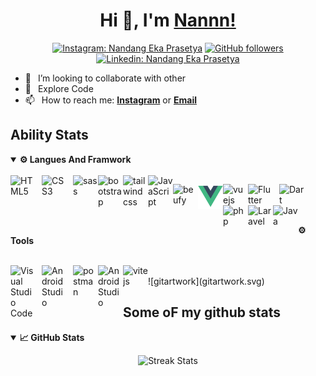 <h1 align="center"> Hi 👋, I'm <a href="https://www.instagram.com/nannn_ep/">Nannn!</a></h1>

<div align="center">


[![Instagram: Nandang Eka Prasetya](https://img.shields.io/badge/-FOLLOW-blue?style=for-the-badge&logo=Instagram&link=ttps://www.instagram.com/nannn_ep/)][instagram]
[![GitHub followers](https://img.shields.io/github/followers/naneps?logo=GitHub&style=for-the-badge)][github]
[![Linkedin: Nandang Eka Prasetya](https://img.shields.io/badge/-CONNECT-blue?style=for-the-badge&logo=Linkedin&link=https://www.linkedin.com/in/nandang-eka-prasetya-265b5b1b8/)][linkedin]
</div>



- 👯 &ensp;I’m looking to collaborate with other 
- 🗿 &ensp;Explore Code
- 📫 &ensp;How to reach me: [**Instagram**][instagram] or [**Email**][email]


## Ability Stats
<details open="">
  <summary><b> ⚙️ Langues And Framwork </b></summary>
 </br>
  <img align="left" alt="HTML5" width="40px" src="https://cdn.jsdelivr.net/gh/devicons/devicon/icons/html5/html5-original.svg" style="padding-right:10px;" />
  <img align="left" alt="CSS3" width="40px" src="https://cdn.jsdelivr.net/gh/devicons/devicon/icons/css3/css3-original.svg" style="padding-right:10px;" />
    <a href="https://sass-lang.com/" target="_blank"><img align="left" src="https://sass-lang.com/assets/img/logos/logo-b6e1ef6e.svg" alt="sass" width="40px" /></a>
    <a href="https://getbootstrap.com/" target="_blank"><img align="left" src="https://getbootstrap.com/docs/5.2/assets/brand/bootstrap-logo-shadow.png" alt="bootstrap" width="40px" /></a>
 
  </a>
  <a href="https://tailwindcss.com/" target="_blank"><img align="left" src="https://upload.wikimedia.org/wikipedia/commons/thumb/d/d5/Tailwind_CSS_Logo.svg/900px-Tailwind_CSS_Logo.svg.png" alt="tailwind css" width="40px"  /></a>
  <img align="left" alt="JavaScript" width="40px" src="https://cdn.jsdelivr.net/gh/devicons/devicon/icons/javascript/javascript-original.svg"  />

  <a href="https://beufy.org/" target="_blank"><img align="left" src="https://buefy.org/static/img/buefy-light.7df103a.png" alt="beufy" width="40px" /></a>
  <a href="https://vuejs.org/" target="_blank"><img align="left" src="https://raw.githubusercontent.com/devicons/devicon/2ae2a900d2f041da66e950e4d48052658d850630/icons/vuejs/vuejs-original.svg" alt="vuejs" width="40px" /></a>
    <a href="https://nuxtjs.org/" target="_blank"><img align="left" src="https://nuxtjs.org/design-kit/colored-logo.svg" alt="vuejs" width="40px" /></a>
  <img align="left" alt="Flutter" width="40px" src="https://miro.medium.com/max/1050/1*ilC2Aqp5sZd1wi0CopD1Hw.png" style="padding-right:10px;" />
  <img align="left" alt="Dart" width="40px" src="https://www.fluttericon.com/logo_dart_192px.svg"  />
    
  <img align="left" alt="php" width="40px" src="https://www.php.net/images/logos/new-php-logo.svg"  />
  <a target="_blank" href="https://laravel.com"><img align="left" alt="Laravel" width="40px" src="https://upload.wikimedia.org/wikipedia/commons/thumb/9/9a/Laravel.svg/180px-Laravel.svg.png"  /></a>
  <a href=""> <img align="left" alt="Java" width="40px" src="https://cdn.iconscout.com/icon/free/png-256/java-60-1174953.png"  /></a>
  
  
</br>
</br>
</br>
<p><b> ⚙️ Tools  </b></p>
</br>
<img align="left" alt="Visual Studio Code" width="40px" src="https://cdn.jsdelivr.net/gh/devicons/devicon/icons/vscode/vscode-original.svg" style="padding-right:10px;" />
<img align="left" alt="Android Studio" width="40px" src="https://1.bp.blogspot.com/-LgTa-xDiknI/X4EflN56boI/AAAAAAAAPuk/24YyKnqiGkwRS9-_9suPKkfsAwO4wHYEgCLcBGAsYHQ/s0/image9.png" style="padding-right:10px;" />
<img align="left" alt="postman" width="40px" src="https://voyager.postman.com/logo/postman-logo-icon-orange.svg"  />
<img align="left" alt="Android Studio" width="40px" src="https://cdn-icons-png.flaticon.com/512/5968/5968705.png" />
<a href="https://vitejs.org/" target="_blank"><img align="left" src="https://vitejs.dev/logo.svg" alt="vitejs" width="40px" /></a>
<br />
</details>
![gitartwork](gitartwork.svg)



## Some oF my github stats
<details open="">
  <summary><b>📈 GitHub Stats</b></summary>
  
<p align='center'>
    <img alt="Streak Stats" src="https://github-readme-streak-stats.herokuapp.com/?user=naneps&theme=dark"/>
<!--  <p align="center">  <img alt="Engr Saad GitHub Stats" src="https://github-readme-stats.vercel.app/api?username=naneps&show_icons=true" width="50%"/> -->
 
</details>

[linkedin]:https://www.linkedin.com/in/nandang-eka-prasetya-265b5b1b8/
[github]: https://github.com/naneps
[instagram]: https://www.instagram.com/nannn_ep/
[facebook]:https://www.facebook.com/prasetya.libra/
[email]: ekaprasetya2244@gmail.com/
